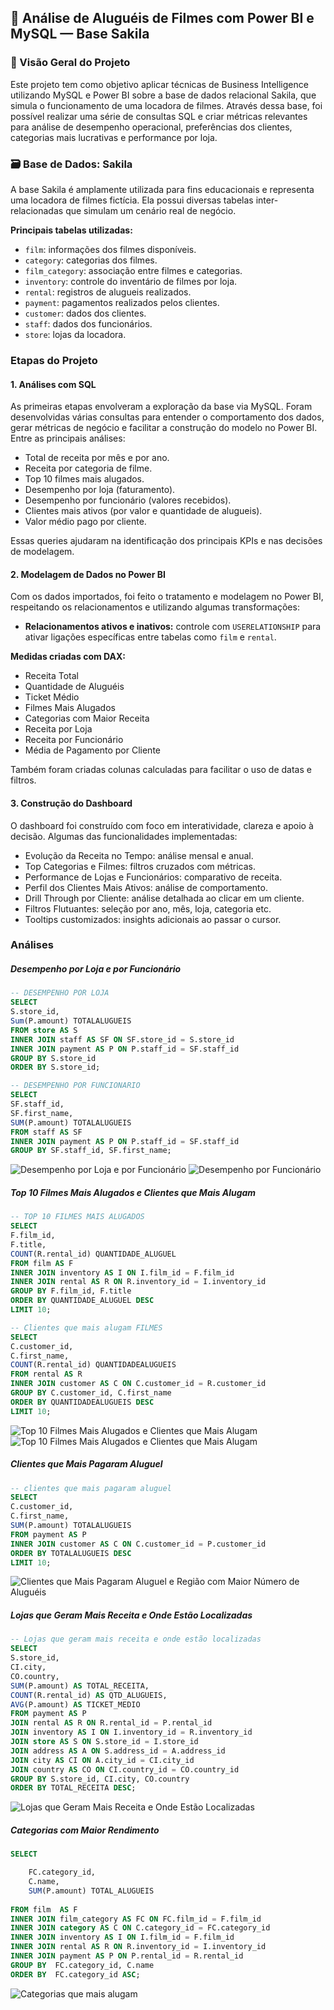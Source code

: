  ## 🎥 Análise de Aluguéis de Filmes com Power BI e MySQL — Base Sakila

### 🔖 Visão Geral do Projeto

Este projeto tem como objetivo aplicar técnicas de Business Intelligence utilizando MySQL e Power BI sobre a base de dados relacional Sakila, que simula o funcionamento de uma locadora de filmes. Através dessa base, foi possível realizar uma série de consultas SQL e criar métricas relevantes para análise de desempenho operacional, preferências dos clientes, categorias mais lucrativas e performance por loja.

### 🗃️ Base de Dados: Sakila

A base Sakila é amplamente utilizada para fins educacionais e representa uma locadora de filmes fictícia. Ela possui diversas tabelas inter-relacionadas que simulam um cenário real de negócio.

**Principais tabelas utilizadas:**

*   `film`: informações dos filmes disponíveis.
*   `category`: categorias dos filmes.
*   `film_category`: associação entre filmes e categorias.
*   `inventory`: controle do inventário de filmes por loja.
*   `rental`: registros de alugueis realizados.
*   `payment`: pagamentos realizados pelos clientes.
*   `customer`: dados dos clientes.
*   `staff`: dados dos funcionários.
*   `store`: lojas da locadora.

### Etapas do Projeto

#### 1. Análises com SQL

As primeiras etapas envolveram a exploração da base via MySQL. Foram desenvolvidas várias consultas para entender o comportamento dos dados, gerar métricas de negócio e facilitar a construção do modelo no Power BI. Entre as principais análises:

*   Total de receita por mês e por ano.
*   Receita por categoria de filme.
*   Top 10 filmes mais alugados.
*   Desempenho por loja (faturamento).
*   Desempenho por funcionário (valores recebidos).
*   Clientes mais ativos (por valor e quantidade de alugueis).
*   Valor médio pago por cliente.

Essas queries ajudaram na identificação dos principais KPIs e nas decisões de modelagem.

#### 2. Modelagem de Dados no Power BI

Com os dados importados, foi feito o tratamento e modelagem no Power BI, respeitando os relacionamentos e utilizando algumas transformações:

*   **Relacionamentos ativos e inativos:** controle com `USERELATIONSHIP` para ativar ligações específicas entre tabelas como `film` e `rental`.

**Medidas criadas com DAX:**

*   Receita Total
*   Quantidade de Aluguéis
*   Ticket Médio
*   Filmes Mais Alugados
*   Categorias com Maior Receita
*   Receita por Loja
*   Receita por Funcionário
*   Média de Pagamento por Cliente

Também foram criadas colunas calculadas para facilitar o uso de datas e filtros.

#### 3. Construção do Dashboard

O dashboard foi construído com foco em interatividade, clareza e apoio à decisão. Algumas das funcionalidades implementadas:

*   Evolução da Receita no Tempo: análise mensal e anual.
*   Top Categorias e Filmes: filtros cruzados com métricas.
*   Performance de Lojas e Funcionários: comparativo de receita.
*   Perfil dos Clientes Mais Ativos: análise de comportamento.
*   Drill Through por Cliente: análise detalhada ao clicar em um cliente.
*   Filtros Flutuantes: seleção por ano, mês, loja, categoria etc.
*   Tooltips customizados: insights adicionais ao passar o cursor.

### Análises

##### Desempenho por Loja e por Funcionário

```sql
-- DESEMPENHO POR LOJA
SELECT
S.store_id,
Sum(P.amount) TOTALALUGUEIS
FROM store AS S
INNER JOIN staff AS SF ON SF.store_id = S.store_id
INNER JOIN payment AS P ON P.staff_id = SF.staff_id
GROUP BY S.store_id
ORDER BY S.store_id;

-- DESEMPENHO POR FUNCIONARIO
SELECT
SF.staff_id,
SF.first_name,
SUM(P.amount) TOTALALUGUEIS
FROM staff AS SF
INNER JOIN payment AS P ON P.staff_id = SF.staff_id
GROUP BY SF.staff_id, SF.first_name;
```

![Desempenho por Loja e por Funcionário](https://github.com/NascimentoVitorDEV/ProjetoSakila/blob/main/Imagens/DesempenhoPorFuncion%C3%A1rio.png)
![Desempenho por Funcionário](https://github.com/NascimentoVitorDEV/ProjetoSakila/blob/main/Imagens/DesempenhoPorLoja.png)

##### Top 10 Filmes Mais Alugados e Clientes que Mais Alugam

```sql
-- TOP 10 FILMES MAIS ALUGADOS
SELECT
F.film_id,
F.title,
COUNT(R.rental_id) QUANTIDADE_ALUGUEL
FROM film AS F
INNER JOIN inventory AS I ON I.film_id = F.film_id
INNER JOIN rental AS R ON R.inventory_id = I.inventory_id
GROUP BY F.film_id, F.title
ORDER BY QUANTIDADE_ALUGUEL DESC
LIMIT 10;

-- Clientes que mais alugam FILMES
SELECT
C.customer_id,
C.first_name,
COUNT(R.rental_id) QUANTIDADEALUGUEIS
FROM rental AS R
INNER JOIN customer AS C ON C.customer_id = R.customer_id
GROUP BY C.customer_id, C.first_name
ORDER BY QUANTIDADEALUGUEIS DESC
LIMIT 10;
```

![Top 10 Filmes Mais Alugados e Clientes que Mais Alugam](https://github.com/NascimentoVitorDEV/ProjetoSakila/blob/main/Imagens/Top10Filmes%20MaisAlugados.png)
![Top 10 Filmes Mais Alugados e Clientes que Mais Alugam](https://github.com/NascimentoVitorDEV/ProjetoSakila/blob/main/Imagens/ClientesMaisAtivos.png)

##### Clientes que Mais Pagaram Aluguel

```sql
-- clientes que mais pagaram aluguel
SELECT
C.customer_id,
C.first_name,
SUM(P.amount) TOTALALUGUEIS
FROM payment AS P
INNER JOIN customer AS C ON C.customer_id = P.customer_id
ORDER BY TOTALALUGUEIS DESC
LIMIT 10;

```

![Clientes que Mais Pagaram Aluguel e Região com Maior Número de Aluguéis](https://github.com/NascimentoVitorDEV/ProjetoSakila/blob/main/Imagens/ClientesMaisPagaram.png)

##### Lojas que Geram Mais Receita e Onde Estão Localizadas

```sql
-- Lojas que geram mais receita e onde estão localizadas
SELECT
S.store_id,
CI.city,
CO.country,
SUM(P.amount) AS TOTAL_RECEITA,
COUNT(R.rental_id) AS QTD_ALUGUEIS,
AVG(P.amount) AS TICKET_MEDIO
FROM payment AS P
JOIN rental AS R ON R.rental_id = P.rental_id
JOIN inventory AS I ON I.inventory_id = R.inventory_id
JOIN store AS S ON S.store_id = I.store_id
JOIN address AS A ON S.address_id = A.address_id
JOIN city AS CI ON A.city_id = CI.city_id
JOIN country AS CO ON CI.country_id = CO.country_id
GROUP BY S.store_id, CI.city, CO.country
ORDER BY TOTAL_RECEITA DESC;
```

![Lojas que Geram Mais Receita e Onde Estão Localizadas](https://github.com/NascimentoVitorDEV/ProjetoSakila/blob/main/Imagens/Regia%C3%A3o.png)

##### Categorias com Maior Rendimento

```sql
SELECT

    FC.category_id,
    C.name,
    SUM(P.amount) TOTAL_ALUGUEIS
    
FROM film  AS F
INNER JOIN film_category AS FC ON FC.film_id = F.film_id
INNER JOIN category AS C ON C.category_id = FC.category_id
INNER JOIN inventory AS I ON I.film_id = F.film_id
INNER JOIN rental AS R ON R.inventory_id = I.inventory_id
INNER JOIN payment AS P ON P.rental_id = R.rental_id
GROUP BY  FC.category_id, C.name
ORDER BY  FC.category_id ASC;

```

![Categorias que mais alugam](https://github.com/NascimentoVitorDEV/ProjetoSakila/blob/main/Imagens/CategoriasComMaiorRendimento.png)


